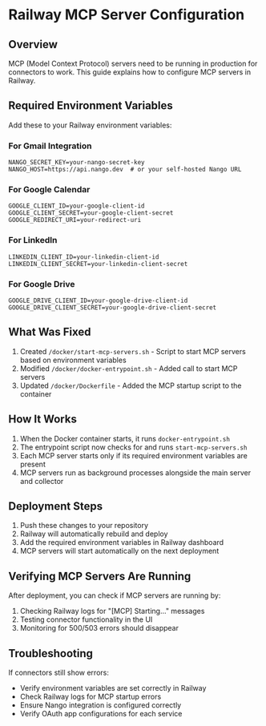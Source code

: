 # Railway MCP Server Configuration

## Overview
MCP (Model Context Protocol) servers need to be running in production for connectors to work. This guide explains how to configure MCP servers in Railway.

## Required Environment Variables

Add these to your Railway environment variables:

### For Gmail Integration
```
NANGO_SECRET_KEY=your-nango-secret-key
NANGO_HOST=https://api.nango.dev  # or your self-hosted Nango URL
```

### For Google Calendar
```
GOOGLE_CLIENT_ID=your-google-client-id
GOOGLE_CLIENT_SECRET=your-google-client-secret
GOOGLE_REDIRECT_URI=your-redirect-uri
```

### For LinkedIn
```
LINKEDIN_CLIENT_ID=your-linkedin-client-id
LINKEDIN_CLIENT_SECRET=your-linkedin-client-secret
```

### For Google Drive
```
GOOGLE_DRIVE_CLIENT_ID=your-google-drive-client-id
GOOGLE_DRIVE_CLIENT_SECRET=your-google-drive-client-secret
```

## What Was Fixed

1. Created `/docker/start-mcp-servers.sh` - Script to start MCP servers based on environment variables
2. Modified `/docker/docker-entrypoint.sh` - Added call to start MCP servers
3. Updated `/docker/Dockerfile` - Added the MCP startup script to the container

## How It Works

1. When the Docker container starts, it runs `docker-entrypoint.sh`
2. The entrypoint script now checks for and runs `start-mcp-servers.sh`
3. Each MCP server starts only if its required environment variables are present
4. MCP servers run as background processes alongside the main server and collector

## Deployment Steps

1. Push these changes to your repository
2. Railway will automatically rebuild and deploy
3. Add the required environment variables in Railway dashboard
4. MCP servers will start automatically on the next deployment

## Verifying MCP Servers Are Running

After deployment, you can check if MCP servers are running by:
1. Checking Railway logs for "[MCP] Starting..." messages
2. Testing connector functionality in the UI
3. Monitoring for 500/503 errors should disappear

## Troubleshooting

If connectors still show errors:
- Verify environment variables are set correctly in Railway
- Check Railway logs for MCP startup errors
- Ensure Nango integration is configured correctly
- Verify OAuth app configurations for each service